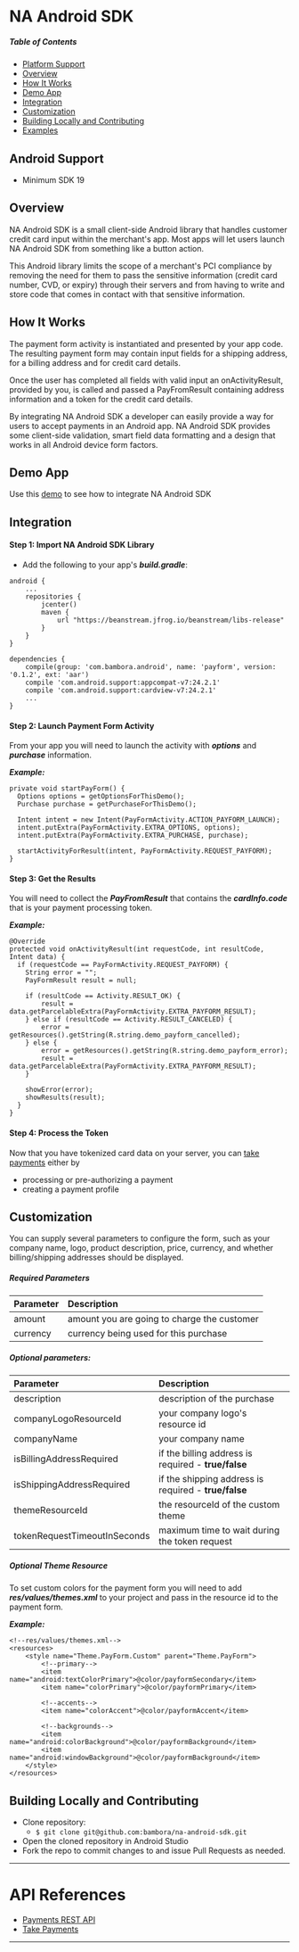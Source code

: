 # NA Android SDK

##### Table of Contents

* [Platform Support](#platform-support)
* [Overview](#overview)
* [How It Works](#functionality)
* [Demo App](#demo)
* [Integration](#integration)
* [Customization](#customization)
* [Building Locally and Contributing](#contributing)
* [Examples](#examples)

<a name="platform-support"/>

## Android Support
 * Minimum SDK 19

<a name="overview"/>

## Overview

NA Android SDK is a small client-side Android library that handles customer credit card input within the merchant's app. Most apps will let users launch NA Android SDK from something like a button action.

This Android library limits the scope of a merchant's PCI compliance by removing the need for them to pass the sensitive information (credit card number, CVD, or expiry) through their servers and from having to write and store code that comes in contact with that sensitive information.

<a name="functionality"/>

## How It Works
The payment form activity is instantiated and presented by your app code. The resulting payment form may contain input fields for a shipping address, for a billing address and for credit card details.

Once the user has completed all fields with valid input an onActivityResult, provided by you, is called and passed a PayFromResult containing address information and a token for the credit card details.

By integrating NA Android SDK a developer can easily provide a way for users to accept payments in an Android app. NA Android SDK provides some client-side validation, smart field data formatting and a design that works in all Android device form factors.

<a name="demo"/>

## Demo App
Use this [demo](https://github.com/bambora/na-android-sdk-demo) to see how to integrate NA Android SDK

<a name="integration"/>

## Integration

#### Step 1: Import NA Android SDK Library
* Add the following to your app's ***build.gradle***:
```
android {
    ...
    repositories {
        jcenter()
        maven {
            url "https://beanstream.jfrog.io/beanstream/libs-release"
        }
    }
}

dependencies {
    compile(group: 'com.bambora.android', name: 'payform', version: '0.1.2', ext: 'aar')
    compile 'com.android.support:appcompat-v7:24.2.1'
    compile 'com.android.support:cardview-v7:24.2.1'
    ...
}
```

#### Step 2: Launch Payment Form Activity
From your app you will need to launch the activity with ***options*** and ***purchase*** information.

***Example:***
```
private void startPayForm() {
  Options options = getOptionsForThisDemo();
  Purchase purchase = getPurchaseForThisDemo();

  Intent intent = new Intent(PayFormActivity.ACTION_PAYFORM_LAUNCH);
  intent.putExtra(PayFormActivity.EXTRA_OPTIONS, options);
  intent.putExtra(PayFormActivity.EXTRA_PURCHASE, purchase);

  startActivityForResult(intent, PayFormActivity.REQUEST_PAYFORM);
}
```
#### Step 3: Get the Results
You will need to collect the ***PayFromResult*** that contains the ***cardInfo.code*** that is your payment processing token.

***Example:***
```
@Override
protected void onActivityResult(int requestCode, int resultCode, Intent data) {
  if (requestCode == PayFormActivity.REQUEST_PAYFORM) {
    String error = "";
    PayFormResult result = null;

    if (resultCode == Activity.RESULT_OK) {
    	result = data.getParcelableExtra(PayFormActivity.EXTRA_PAYFORM_RESULT);
    } else if (resultCode == Activity.RESULT_CANCELED) {
    	error = getResources().getString(R.string.demo_payform_cancelled);
    } else {
    	error = getResources().getString(R.string.demo_payform_error);
    	result = data.getParcelableExtra(PayFormActivity.EXTRA_PAYFORM_RESULT);
    }

    showError(error);
    showResults(result);
  }
}
```

#### Step 4: Process the Token
Now that you have tokenized card data on your server, you can [take payments](http://dev.na.bambora.com/docs/references/merchant_SDKs/take_payments) either by
* processing or pre-authorizing a payment
* creating a payment profile

<a name="customization"/>

## Customization
You can supply several parameters to configure the form, such as your company name, logo, product description, price, currency, and whether billing/shipping addresses should be displayed.

##### Required Parameters

|  Parameter | Description |
| :------------- | :------------- |
| amount  | amount you are going to charge the customer |
| currency  |  currency being used for this purchase  |

##### Optional parameters:

|  Parameter | Description |
| :------------- | :------------- |
| description  | description of the purchase  |
| companyLogoResourceId  | your company logo's resource id |
| companyName  | your company name |
| isBillingAddressRequired  | if the billing address is required - **true/false** |
| isShippingAddressRequired  | if the shipping address is required - **true/false** |
| themeResourceId  | the resourceId of the custom theme |
| tokenRequestTimeoutInSeconds  | maximum time to wait during the token request |

##### Optional Theme Resource
To set custom colors for the payment form you will need to add ***res/values/themes.xml*** to your project and pass in the resource id to the payment form.

***Example:***
```
<!--res/values/themes.xml-->
<resources>
    <style name="Theme.PayForm.Custom" parent="Theme.PayForm">
        <!--primary-->
        <item name="android:textColorPrimary">@color/payformSecondary</item>
        <item name="colorPrimary">@color/payformPrimary</item>

        <!--accents-->
        <item name="colorAccent">@color/payformAccent</item>

        <!--backgrounds-->
        <item name="android:colorBackground">@color/payformBackground</item>
        <item name="android:windowBackground">@color/payformBackground</item>
    </style>
</resources>
```

<a name="contributing"/>

## Building Locally and Contributing
* Clone repository:
  * `$ git clone git@github.com:bambora/na-android-sdk.git`
* Open the cloned repository in Android Studio
* Fork the repo to commit changes to and issue Pull Requests as needed.

---

# API References
* [Payments REST API](http://dev.na.bambora.com/docs/references/merchant_API/)
* [Take Payments](http://dev.na.bambora.com/docs/references/merchant_SDKs/take_payments)

---
